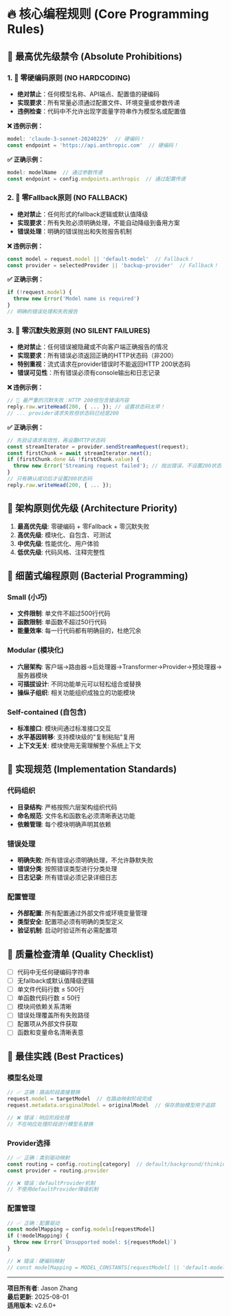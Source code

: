# 🔥 核心编程规则 (Core Programming Rules)

## 🚨 最高优先级禁令 (Absolute Prohibitions)

### 1. 🚫 零硬编码原则 (NO HARDCODING)
- **绝对禁止**：任何模型名称、API端点、配置值的硬编码
- **实现要求**：所有常量必须通过配置文件、环境变量或参数传递
- **违例检查**：代码中不允许出现字面量字符串作为模型名或配置值

**❌ 违例示例：**
```typescript
model: 'claude-3-sonnet-20240229'  // 硬编码！
const endpoint = 'https://api.anthropic.com'  // 硬编码！
```

**✅ 正确示例：**
```typescript
model: modelName  // 通过参数传递
const endpoint = config.endpoints.anthropic  // 通过配置传递
```

### 2. 🚫 零Fallback原则 (NO FALLBACK)
- **绝对禁止**：任何形式的fallback逻辑或默认值降级
- **实现要求**：所有失败必须明确处理，不能自动降级到备用方案
- **错误处理**：明确的错误抛出和失败报告机制

**❌ 违例示例：**
```typescript
const model = request.model || 'default-model'  // Fallback！
const provider = selectedProvider || 'backup-provider'  // Fallback！
```

**✅ 正确示例：**
```typescript
if (!request.model) {
  throw new Error('Model name is required')
}
// 明确的错误处理和失败报告
```

### 3. 🚫 零沉默失败原则 (NO SILENT FAILURES)
- **绝对禁止**：任何错误被隐藏或不向客户端正确报告的情况
- **实现要求**：所有错误必须返回正确的HTTP状态码（非200）
- **特别重视**：流式请求在provider错误时不能返回HTTP 200状态码
- **错误可见性**：所有错误必须有console输出和日志记录

**❌ 违例示例：**
```typescript
// 🚨 最严重的沉默失败：HTTP 200但包含错误内容
reply.raw.writeHead(200, { ... }); // 设置状态码太早！
// ... provider请求失败但状态码已经是200
```

**✅ 正确示例：**
```typescript
// 先验证请求有效性，再设置HTTP状态码
const streamIterator = provider.sendStreamRequest(request);
const firstChunk = await streamIterator.next();
if (firstChunk.done && !firstChunk.value) {
  throw new Error('Streaming request failed'); // 抛出错误，不设置200状态
}
// 只有确认成功后才设置200状态码
reply.raw.writeHead(200, { ... });
```

## 🎯 架构原则优先级 (Architecture Priority)

1. **最高优先级**: 零硬编码 + 零Fallback + 零沉默失败
2. **高优先级**: 模块化、自包含、可测试
3. **中优先级**: 性能优化、用户体验
4. **低优先级**: 代码风格、注释完整性

## 🧬 细菌式编程原则 (Bacterial Programming)

### Small (小巧)
- **文件限制**: 单文件不超过500行代码
- **函数限制**: 单函数不超过50行代码
- **能量效率**: 每一行代码都有明确目的，杜绝冗余

### Modular (模块化)
- **六层架构**: 客户端→路由器→后处理器→Transformer→Provider→预处理器→服务器模块
- **可插拔设计**: 不同功能单元可以轻松组合或替换
- **操纵子组织**: 相关功能组织成独立的功能模块

### Self-contained (自包含)
- **标准接口**: 模块间通过标准接口交互
- **水平基因转移**: 支持模块级的"复制粘贴"复用
- **上下文无关**: 模块使用无需理解整个系统上下文

## 🔧 实现规范 (Implementation Standards)

### 代码组织
- **目录结构**: 严格按照六层架构组织代码
- **命名规范**: 文件名和函数名必须清晰表达功能
- **依赖管理**: 每个模块明确声明其依赖

### 错误处理
- **明确失败**: 所有错误必须明确处理，不允许静默失败
- **错误分类**: 按照错误类型进行分类处理
- **日志记录**: 所有错误必须记录详细日志

### 配置管理
- **外部配置**: 所有配置通过外部文件或环境变量管理
- **类型安全**: 配置项必须有明确的类型定义
- **验证机制**: 启动时验证所有必需配置项

## 📏 质量检查清单 (Quality Checklist)

- [ ] 代码中无任何硬编码字符串
- [ ] 无fallback或默认值降级逻辑
- [ ] 单文件代码行数 ≤ 500行
- [ ] 单函数代码行数 ≤ 50行
- [ ] 模块间依赖关系清晰
- [ ] 错误处理覆盖所有失败路径
- [ ] 配置项从外部文件获取
- [ ] 函数和变量命名清晰表意

## 🚀 最佳实践 (Best Practices)

### 模型名处理
```typescript
// ✅ 正确：路由阶段直接替换
request.model = targetModel  // 在路由映射阶段完成
request.metadata.originalModel = originalModel  // 保存原始模型用于追踪

// ❌ 错误：响应阶段处理
// 不在响应处理阶段进行模型名替换
```

### Provider选择
```typescript
// ✅ 正确：类别驱动映射
const routing = config.routing[category]  // default/background/thinking/search
const provider = routing.provider

// ❌ 错误：defaultProvider机制
// 不使用defaultProvider降级机制
```

### 配置管理
```typescript
// ✅ 正确：配置驱动
const modelMapping = config.models[requestModel]
if (!modelMapping) {
  throw new Error(`Unsupported model: ${requestModel}`)
}

// ❌ 错误：硬编码映射
// const modelMapping = MODEL_CONSTANTS[requestModel] || 'default-model'
```

---
**项目所有者**: Jason Zhang  
**最后更新**: 2025-08-01  
**适用版本**: v2.6.0+